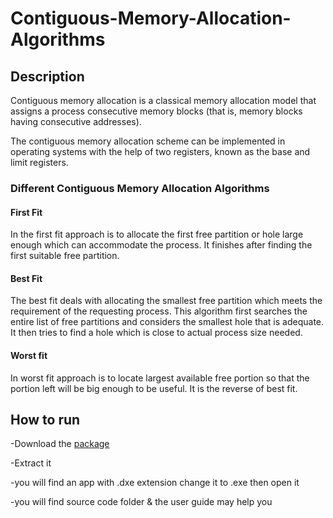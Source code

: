 # Contiguous-Memory-Allocation-Algorithms
## Description
Contiguous memory allocation is a classical memory allocation model that assigns a process consecutive memory blocks (that is, memory blocks having consecutive addresses).

The contiguous memory allocation scheme can be implemented in operating systems with the help of two registers, known as the base and limit registers.
### Different Contiguous Memory Allocation Algorithms

#### First Fit
In the first fit approach is to allocate the first free partition or hole large enough which can accommodate the process. It finishes after finding the first suitable free partition.
#### Best Fit
The best fit deals with allocating the smallest free partition which meets the requirement of the requesting process. This algorithm first searches the entire list of free partitions and considers the smallest hole that is adequate. It then tries to find a hole which is close to actual process size needed.
#### Worst fit
In worst fit approach is to locate largest available free portion so that the portion left will be big enough to be useful. It is the reverse of best fit.
## How to run
-Download the [package](https://github.com/BeshoyAnwar/Memory-Allocation/raw/master/MemoryAllocationProject2018.rar)

-Extract it

-you will find an app with .dxe extension change it to .exe then open it

-you will find source code folder & the user guide may help you 
